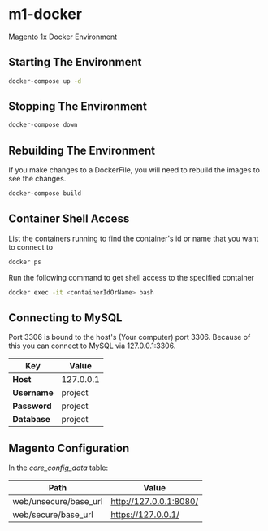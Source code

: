# m1-docker
Magento 1x Docker Environment

## Starting The Environment
  ```bash
  docker-compose up -d
  ```
## Stopping The Environment
  ```bash
 docker-compose down
  ```
## Rebuilding The Environment
If you make changes to a DockerFile, you will need to rebuild the images to see the changes.
  ```bash
  docker-compose build
  ```
## Container Shell Access
List the containers running to find the container's id or name that you want to connect to
  ```bash
  docker ps
  ```
Run the following command to get shell access to the specified container
  ```bash
  docker exec -it <containerIdOrName> bash
  ```
## Connecting to MySQL
Port 3306 is bound to the host's (Your computer) port 3306. Because of this you can connect to MySQL via 127.0.0.1:3306.

| Key          | Value     |
| ------------ | --------- |
| **Host**     | 127.0.0.1 |
| **Username** | project   |
| **Password** | project   |
| **Database** | project   |

## Magento Configuration
In the *core_config_data* table:

| Path                  | Value                  |
| --------------------- | ---------------------- |
| web/unsecure/base_url | http://127.0.0.1:8080/ |
| web/secure/base_url   | https://127.0.0.1/     |
